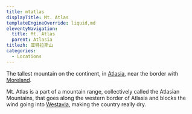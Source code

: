 ```yaml
---
title: mtatlas
displayTitle: Mt. Atlas
templateEngineOverride: liquid,md
eleventyNavigation:
  title: Mt. Atlas
  parent: Atlasia
titlezh: 亚特拉斯山
categories:
  - Locations
---
```


The tallest mountain on the continent, in [Atlasia](/world/atlasia/), near the border with [Moreland](/world/moreland/).

Mt. Atlas is a part of a mountain range, collectively called the Atlasian Mountains, that goes along the western border of Atlasia and blocks the wind going into [Westavia](/world/westavia/), making the country really dry.
